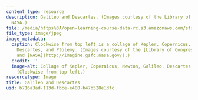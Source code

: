 ```yaml
---
content_type: resource
description: Galileo and Descartes. (Images courtesy of the Library of Congress and
  NASA.)
file: /media/https%3A/open-learning-course-data-rc.s3.amazonaws.com/sts-002-toward-the-scientific-revolution-fall-2003/b716a3ad113dfbcee480b47b528e1dfc_sts-002f03-th.jpg
file_type: image/jpeg
image_metadata:
  caption: Clockwise from top left is a collage of Kepler, Copernicus, Newton, Galileo,
    Descartes, and Ptolemy. (Images courtesy of the [Library of Congress](http://www.loc.gov/rr/print/)
    and [NASA](http://imagine.gsfc.nasa.gov/).)
  credit: ''
  image-alt: Collage of Kepler, Copernicus, Newton, Galileo, Descartes, and Ptolemy.
    (Clockwise from top left.)
resourcetype: Image
title: Galileo and Descartes
uid: b716a3ad-113d-fbce-e480-b47b528e1dfc
---
```

